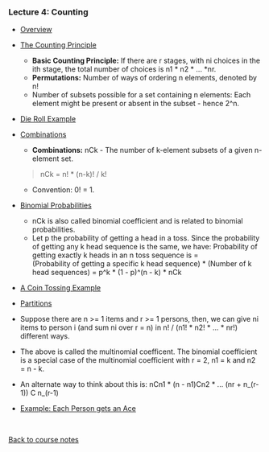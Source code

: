 ### Lecture 4: Counting

* [Overview](https://www.youtube.com/watch?v=3yw8qFB2SJ8)

* [The Counting Principle](https://www.youtube.com/watch?v=xXFXHfGrCkI)
  * **Basic Counting Principle:** If there are r stages, with ni choices in the ith stage,
  the total number of choices is n1 * n2 * ... *nr.
  * **Permutations:** Number of ways of ordering n elements, denoted by n!
  * Number of subsets possible for a set containing n elements: Each element might be present or absent in the subset - hence 2^n.

* [Die Roll Example](https://www.youtube.com/watch?v=pSLx0keOU0U)

* [Combinations](https://www.youtube.com/watch?v=9pNcPbGBuFg)
  * **Combinations:** nCk - The number of k-element subsets of a given n-element set.  

  > nCk = n! * (n-k)! / k!
  * Convention: 0! = 1.

* [Binomial Probabilities](https://www.youtube.com/watch?v=g0JZEOZPITo)
  * nCk is also called binomial coefficient and is related to binomial probabilities.
  * Let p the probability of getting a head in a toss. Since the probability of getting any k head sequence is the same,
  we have: Probability of getting exactly k heads in an n toss sequence is =  
  (Probability of getting a specific k head sequence) * (Number of k head sequences) = p^k * (1 - p)^(n - k) * nCk

* [A Coin Tossing Example](https://www.youtube.com/watch?v=wbiZIz76rRo)

* [Partitions](https://www.youtube.com/watch?v=hEACL6xJ1ts)
 * Suppose there are n >= 1 items and r >= 1 persons, then, we can give ni items to person i (and sum ni over r = n) in
 n! / (n1! * n2! * ... * nr!) different ways.
 * The above is called the multinomial coefficent. The binomial coefficient is a special case of the multinomial coefficient
 with r = 2, n1 = k and n2 = n - k.
 * An alternate way to think about this is: nCn1 * (n - n1)Cn2 * ... (nr + n_(r-1)) C n_(r-1)

* [Example: Each Person gets an Ace](https://www.youtube.com/watch?v=ig7ztHAd2J4)

<br>

[Back to course notes](../Course_Notes.md)
